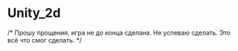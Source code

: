 # Unity_2d
/* Прошу прощения, игра не до конца сделана. Не успеваю сделать. Это всё что смог сделать. */
